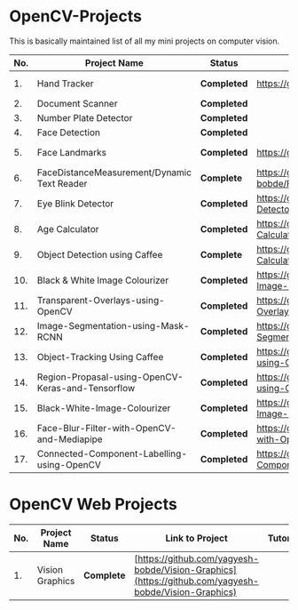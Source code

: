 # OpenCV-Projects
This is basically maintained list of all my mini projects on computer vision.

| No.| **Project Name** | **Status** | **Link to Project** | **Tutorial** | **Article** |
|--- | --- | ---- | ---- | ---- | ----- |
|1.| Hand Tracker |**Completed** | https://github.com/yagyesh-bobde/Hand-Tracking | https://www.youtube.com/watch?v=lKIogCtVqM0 | |
|2.| Document Scanner | **Completed** | | | |
|3.| Number Plate Detector | **Completed** | | | |
|4.| Face Detection | **Completed** | | | |
|5.| Face Landmarks | **Completed** | https://github.com/yagyesh-bobde/Face-Landmarks | https://www.youtube.com/watch?v=LBeda3k2l40&t=6s | |
|6.| FaceDistanceMeasurement/Dynamic Text Reader | **Complete** | https://github.com/yagyesh-bobde/FaceDistanceMeasurement_DynamicTextReader | | |
|7.| Eye Blink Detector | **Completed** | https://github.com/yagyesh-bobde/Eye-Blink-Detector | https://youtu.be/uuHhroKBHgA | |
|8.| Age Calculator | **Completed** | https://github.com/yagyesh-bobde/Face-Age-Calculator | | |
|9.| Object Detection using Caffee | **Complete** | https://github.com/yagyesh-bobde/Face-Age-Calculator | https://youtu.be/su5i1nvfNVg | |
|10.| Black & White Image Colourizer | **Completed** | https://github.com/yagyesh-bobde/Black-White-Image-Colourizer | | |
|11.| Transparent-Overlays-using-OpenCV | **Completed** | https://github.com/yagyesh-bobde/Transparent-Overlays-using-OpenCV | | |
|12.| Image-Segmentation-using-Mask-RCNN | **Completed** | https://github.com/yagyesh-bobde/Image-Segmentation-using-Mask-RCNN | | |
|13.| Object-Tracking Using Caffee | **Completed**| https://github.com/yagyesh-bobde/Object-Tracking-using-Caffee | | |
|14.| Region-Propasal-using-OpenCV-Keras-and-Tensorflow | **Completed** | https://github.com/yagyesh-bobde/Region-Propasal-using-OpenCV-Keras-and-Tensorflow | | |
|15.| Black-White-Image-Colourizer | **Completed** | https://github.com/yagyesh-bobde/Black-White-Image-Colourizer | | |
|16.| Face-Blur-Filter-with-OpenCV-and-Mediapipe | **Completed** | https://github.com/yagyesh-bobde/Face-Blur-Filter-with-OpenCV-and-Mediapipe | | |
|17.| Connected-Component-Labelling-using-OpenCV | **Completed** | https://github.com/yagyesh-bobde/Connected-Component-Labelling-using-OpenCV | | |

# OpenCV Web Projects
| No.| **Project Name** | **Status** | **Link to Project** | **Tutorial** | 
|--- | --- | ---- | ---- | ---- |
|1. | Vision Graphics | **Complete** | [https://github.com/yagyesh-bobde/Vision-Graphics](https://github.com/yagyesh-bobde/Vision-Graphics) |  |
